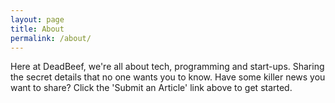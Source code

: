 ```yaml
---
layout: page
title: About
permalink: /about/
---
```


Here at DeadBeef, we're all about tech, programming and start-ups. Sharing the secret details that no one wants you to know. Have some killer news you want to share? Click the 'Submit an Article' link above to get started.
